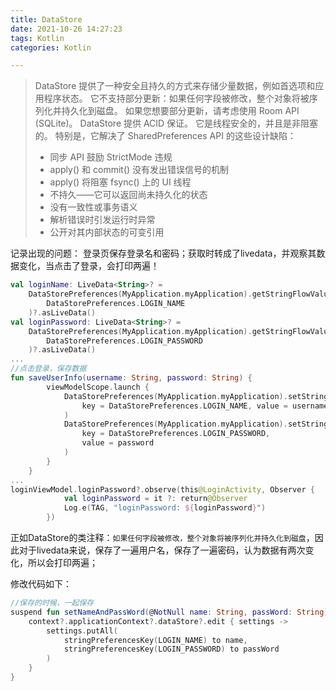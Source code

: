 ```yaml
---
title: DataStore
date: 2021-10-26 14:27:23
tags: Kotlin
categories: Kotlin

---
```


> DataStore 提供了一种安全且持久的方式来存储少量数据，例如首选项和应用程序状态。 它不支持部分更新：如果任何字段被修改，整个对象将被序列化并持久化到磁盘。 如果您想要部分更新，请考虑使用 Room API (SQLite)。
> DataStore 提供 ACID 保证。 它是线程安全的，并且是非阻塞的。 特别是，它解决了 SharedPreferences API 的这些设计缺陷：
>
> - 同步 API 鼓励 StrictMode 违规
> - apply() 和 commit() 没有发出错误信号的机制
> - apply() 将阻塞 fsync() 上的 UI 线程
> - 不持久——它可以返回尚未持久化的状态
> - 没有一致性或事务语义
> - 解析错误时引发运行时异常
> - 公开对其内部状态的可变引用





记录出现的问题：
登录页保存登录名和密码；获取时转成了livedata，并观察其数据变化，当点击了登录，会打印两遍！

```kotlin
val loginName: LiveData<String>? =
    DataStorePreferences(MyApplication.myApplication).getStringFlowValue(
        DataStorePreferences.LOGIN_NAME
    )?.asLiveData()
val loginPassword: LiveData<String>? =
    DataStorePreferences(MyApplication.myApplication).getStringFlowValue(
        DataStorePreferences.LOGIN_PASSWORD
    )?.asLiveData()
...
//点击登录，保存数据
fun saveUserInfo(username: String, password: String) {
        viewModelScope.launch {
            DataStorePreferences(MyApplication.myApplication).setStringValue(
                key = DataStorePreferences.LOGIN_NAME, value = username
            )
            DataStorePreferences(MyApplication.myApplication).setStringValue(
                key = DataStorePreferences.LOGIN_PASSWORD,
                value = password
            )
        }
    }
...
loginViewModel.loginPassword?.observe(this@LoginActivity, Observer {
            val loginPassword = it ?: return@Observer
            Log.e(TAG, "loginPassword: ${loginPassword}")
        })
```

正如DataStore的类注释：`如果任何字段被修改，整个对象将被序列化并持久化到磁盘`，因此对于livedata来说，保存了一遍用户名，保存了一遍密码，认为数据有两次变化，所以会打印两遍；

修改代码如下：

```kotlin
//保存的时候，一起保存
suspend fun setNameAndPassWord(@NotNull name: String, passWord: String) {
    context?.applicationContext?.dataStore?.edit { settings ->
        settings.putAll(
            stringPreferencesKey(LOGIN_NAME) to name,
            stringPreferencesKey(LOGIN_PASSWORD) to passWord
        )
    }
}
```

